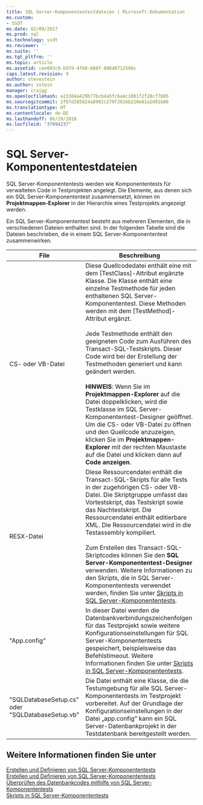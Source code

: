 ```yaml
---
title: SQL Server-Komponententestdateien | Microsoft-Dokumentation
ms.custom:
- SSDT
ms.date: 02/09/2017
ms.prod: sql
ms.technology: ssdt
ms.reviewer: ''
ms.suite: ''
ms.tgt_pltfrm: ''
ms.topic: article
ms.assetid: cee093c9-b97d-4fb0-b80f-806d071259dc
caps.latest.revision: 9
author: stevestein
ms.author: sstein
manager: craigg
ms.openlocfilehash: e23304a429b77bcb4a5fc6a4c1001f2f28cf7885
ms.sourcegitcommit: 2f07d285824a8982c279f3816b220e61a2d91b06
ms.translationtype: HT
ms.contentlocale: de-DE
ms.lasthandoff: 06/29/2018
ms.locfileid: "37094237"
---
```

# <a name="sql-server-unit-test-files"></a>SQL Server-Komponententestdateien
SQL Server-Komponententests werden wie Komponententests für verwalteten Code in Testprojekten angelegt. Die Elemente, aus denen sich ein SQL Server-Komponententest zusammensetzt, können im **Projektmappen-Explorer** in der Hierarchie eines Testprojekts angezeigt werden.  
  
Ein SQL Server-Komponententest besteht aus mehreren Elementen, die in verschiedenen Dateien enthalten sind. In der folgenden Tabelle sind die Dateien beschrieben, die in einem SQL Server-Komponententest zusammenwirken.  
  
|**File**|**Beschreibung**|  
|------------|-------------------|  
|CS- oder VB-Datei|Diese Quellcodedatei enthält eine mit dem [TestClass]-Attribut ergänzte Klasse. Die Klasse enthält eine einzelne Testmethode für jeden enthaltenen SQL Server-Komponententest. Diese Methoden werden mit dem [TestMethod]-Attribut ergänzt.<br /><br />Jede Testmethode enthält den geeigneten Code zum Ausführen des Transact\-SQL-Testskripts. Dieser Code wird bei der Erstellung der Testmethoden generiert und kann geändert werden.<br /><br />**HINWEIS**: Wenn Sie im **Projektmappen-Explorer** auf die Datei doppelklicken, wird die Testklasse im SQL Server-Komponententest-Designer geöffnet. Um die CS- oder VB-Datei zu öffnen und den Quellcode anzuzeigen, klicken Sie im **Projektmappen-Explorer** mit der rechten Maustaste auf die Datei und klicken dann auf **Code anzeigen**.|  
|RESX-Datei|Diese Ressourcendatei enthält die Transact\-SQL-Skripts für alle Tests in der zugehörigen CS- oder VB-Datei. Die Skriptgruppe umfasst das Vortestskript, das Testskript sowie das Nachtestskript. Die Ressourcendatei enthält editierbare XML. Die Ressourcendatei wird in die Testassembly kompiliert.<br /><br />Zum Erstellen des Transact\-SQL-Skriptcodes können Sie den **SQL Server-Komponententest-Designer** verwenden. Weitere Informationen zu den Skripts, die in SQL Server-Komponententests verwendet werden, finden Sie unter [Skripts in SQL Server-Komponententests](../ssdt/scripts-in-sql-server-unit-tests.md).|  
|"App.config"|In dieser Datei werden die Datenbankverbindungszeichenfolgen für das Testprojekt sowie weitere Konfigurationseinstellungen für SQL Server-Komponententests gespeichert, beispielsweise das Befehlstimeout. Weitere Informationen finden Sie unter [Skripts in SQL Server-Komponententests](../ssdt/scripts-in-sql-server-unit-tests.md).|  
|"SQLDatabaseSetup.cs" oder "SQLDatabaseSetup.vb"|Die Datei enthält eine Klasse, die die Testumgebung für alle SQL Server-Komponententests im Testprojekt vorbereitet. Auf der Grundlage der Konfigurationseinstellungen in der Datei „app.config“ kann ein SQL Server-Datenbankprojekt in der Testdatenbank bereitgestellt werden.|  
  
## <a name="see-also"></a>Weitere Informationen finden Sie unter  
[Erstellen und Definieren von SQL Server-Komponententests](../ssdt/creating-and-defining-sql-server-unit-tests.md)  
[Erstellen und Definieren von SQL Server-Komponententests](../ssdt/creating-and-defining-sql-server-unit-tests.md)  
[Überprüfen des Datenbankcodes mithilfe von SQL Server-Komponententests](../ssdt/verifying-database-code-by-using-sql-server-unit-tests.md)  
[Skripts in SQL Server-Komponententests](../ssdt/scripts-in-sql-server-unit-tests.md)  
  
